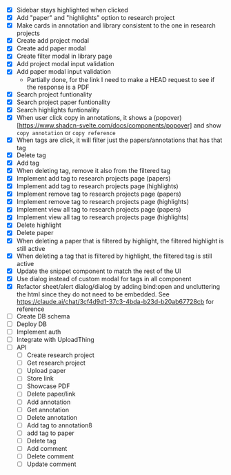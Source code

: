 - [x] Sidebar stays highlighted when clicked
- [x] Add "paper" and "highlights" option to research project
- [x] Make cards in annotation and library consistent to the one in research projects
- [x] Create add project modal
- [x] Create add paper modal
- [x] Create filter modal in library page
- [x] Add project modal input validation
- [x] Add paper modal input validation
    - Partially done, for the link I need to make a HEAD request to see if the response is a PDF
- [x] Search project funtionality
- [x] Search project paper funtionality
- [x] Search highlights funtionality
- [x] When user click copy in annotations, it shows a (popover)[https://www.shadcn-svelte.com/docs/components/popover] and show `copy annotation` or `copy reference`
- [x] When tags are click, it will filter just the papers/annotations that has that tag
- [x] Delete tag
- [x] Add tag
- [x] When deleting tag, remove it also from the filtered tag
- [x] Implement add tag to research projects page (papers)
- [x] Implement add tag to research projects page (highlights)
- [x] Implement remove tag to research projects page (papers)
- [x] Implement remove tag to research projects page (highlights)
- [x] Implement view all tag to research projects page (papers)
- [x] Implement view all tag to research projects page (highlights)
- [x] Delete highlight
- [x] Delete paper
- [x] When deleting a paper that is filtered by highlight, the filtered highlight is still active
- [x] When deleting a tag that is filtered by highlight, the filtered tag is still active
- [x] Update the snippet component to match the rest of the UI
- [x] Use dialog instead of custom modal for tags in all component
- [x] Refactor sheet/alert dialog/dialog by adding bind:open and uncluttering the html since they do not need to be embedded. See https://claude.ai/chat/3cf4d9d1-37c3-4bda-b23d-b20ab67728cb for reference
- [ ] Create DB schema
- [ ] Deploy DB
- [ ] Implement auth
- [ ] Integrate with UploadThing
- [ ] API
    - [ ] Create research project
    - [ ] Get research project
    - [ ] Upload paper
    - [ ] Store link
    - [ ] Showcase PDF
    - [ ] Delete paper/link
    - [ ] Add annotation
    - [ ] Get annotation
    - [ ] Delete annotation
    - [ ] Add tag to annotationß
    - [ ] add tag to paper
    - [ ] Delete tag
    - [ ] Add comment
    - [ ] Delete comment
    - [ ] Update comment